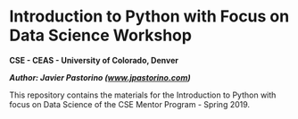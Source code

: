 # Introduction to Python with Focus on Data Science Workshop

**CSE - CEAS - University of Colorado, Denver**

**_Author: Javier Pastorino (www.jpastorino.com)_**

This repository contains the materials for the Introduction to Python with focus on Data Science of the CSE Mentor Program - Spring 2019.

